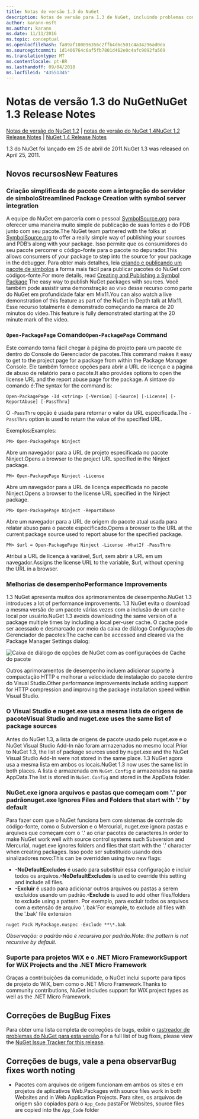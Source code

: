 ```yaml
---
title: Notas de versão 1.3 do NuGet
description: Notas de versão para 1.3 de NuGet, incluindo problemas conhecidos, correções de bugs, recursos adicionados e DCRs.
author: karann-msft
ms.author: karann
ms.date: 11/11/2016
ms.topic: conceptual
ms.openlocfilehash: fa89af100096356c2ffb4d6c501c4a34296ad0ea
ms.sourcegitcommit: 1d1406764c6af5fb7801d462e0c4afc9092fa569
ms.translationtype: MT
ms.contentlocale: pt-BR
ms.lasthandoff: 09/04/2018
ms.locfileid: "43551345"
---
```

# <a name="nuget-13-release-notes"></a><span data-ttu-id="61eb3-103">Notas de versão 1.3 do NuGet</span><span class="sxs-lookup"><span data-stu-id="61eb3-103">NuGet 1.3 Release Notes</span></span>

<span data-ttu-id="61eb3-104">[Notas de versão do NuGet 1.2](../release-notes/nuget-1.2.md) | [notas de versão do NuGet 1.4](../release-notes/nuget-1.4.md)</span><span class="sxs-lookup"><span data-stu-id="61eb3-104">[NuGet 1.2 Release Notes](../release-notes/nuget-1.2.md) | [NuGet 1.4 Release Notes](../release-notes/nuget-1.4.md)</span></span>

<span data-ttu-id="61eb3-105">1.3 do NuGet foi lançado em 25 de abril de 2011.</span><span class="sxs-lookup"><span data-stu-id="61eb3-105">NuGet 1.3 was released on April 25, 2011.</span></span>

## <a name="new-features"></a><span data-ttu-id="61eb3-106">Novos recursos</span><span class="sxs-lookup"><span data-stu-id="61eb3-106">New Features</span></span>

### <a name="streamlined-package-creation-with-symbol-server-integration"></a><span data-ttu-id="61eb3-107">Criação simplificada de pacote com a integração do servidor de símbolo</span><span class="sxs-lookup"><span data-stu-id="61eb3-107">Streamlined Package Creation with symbol server integration</span></span>

<span data-ttu-id="61eb3-108">A equipe do NuGet em parceria com o pessoal [SymbolSource.org](http://www.symbolsource.org/) para oferecer uma maneira muito simple de publicação de suas fontes e do PDB junto com seu pacote.</span><span class="sxs-lookup"><span data-stu-id="61eb3-108">The NuGet team partnered with the folks at [SymbolSource.org](http://www.symbolsource.org/) to offer a really simple way of publishing your sources and PDB’s along with your package.</span></span> <span data-ttu-id="61eb3-109">Isso permite que os consumidores do seu pacote percorrer o código-fonte para o pacote no depurador.</span><span class="sxs-lookup"><span data-stu-id="61eb3-109">This allows consumers of your package to step into the source for your package in the debugger.</span></span> <span data-ttu-id="61eb3-110">Para obter mais detalhes, leia [criando e publicando um pacote de símbolos](../create-packages/symbol-packages.md) a forma mais fácil para publicar pacotes do NuGet com códigos-fonte.</span><span class="sxs-lookup"><span data-stu-id="61eb3-110">For more details, read [Creating and Publishing a Symbol Package](../create-packages/symbol-packages.md) The easy way to publish NuGet packages with sources.</span></span> <span data-ttu-id="61eb3-111">Você também pode assistir uma demonstração ao vivo desse recurso como parte do NuGet em profundidade falar em Mix11.</span><span class="sxs-lookup"><span data-stu-id="61eb3-111">You can also watch a live demonstration of this feature as part of the NuGet in Depth talk at Mix11.</span></span> <span data-ttu-id="61eb3-112">Esse recurso totalmente é demonstrado começando na marca de 20 minutos do vídeo.</span><span class="sxs-lookup"><span data-stu-id="61eb3-112">This feature is fully demonstrated starting at the 20 minute mark of the video.</span></span>

### <a name="open-packagepage-command"></a><span data-ttu-id="61eb3-113">`Open-PackagePage` Comando</span><span class="sxs-lookup"><span data-stu-id="61eb3-113">`Open-PackagePage` Command</span></span>

<span data-ttu-id="61eb3-114">Este comando torna fácil chegar à página do projeto para um pacote de dentro do Console do Gerenciador de pacotes.</span><span class="sxs-lookup"><span data-stu-id="61eb3-114">This command makes it easy to get to the project page for a package from within the Package Manager Console.</span></span> <span data-ttu-id="61eb3-115">Ele também fornece opções para abrir a URL de licença e a página de abuso de relatório para o pacote.</span><span class="sxs-lookup"><span data-stu-id="61eb3-115">It also provides options to open the license URL and the report abuse page for the package.</span></span>
<span data-ttu-id="61eb3-116">A sintaxe do comando é:</span><span class="sxs-lookup"><span data-stu-id="61eb3-116">The syntax for the command is:</span></span>

    Open-PackagePage -Id <string> [-Version] [-Source] [-License] [-ReportAbuse] [-PassThru]

<span data-ttu-id="61eb3-117">O `-PassThru` opção é usada para retornar o valor da URL especificada.</span><span class="sxs-lookup"><span data-stu-id="61eb3-117">The `-PassThru` option is used to return the value of the specified URL.</span></span>

<span data-ttu-id="61eb3-118">Exemplos:</span><span class="sxs-lookup"><span data-stu-id="61eb3-118">Examples:</span></span>

    PM> Open-PackagePage Ninject

<span data-ttu-id="61eb3-119">Abre um navegador para a URL de projeto especificada no pacote Ninject.</span><span class="sxs-lookup"><span data-stu-id="61eb3-119">Opens a browser to the project URL specified in the Ninject package.</span></span>

    PM> Open-PackagePage Ninject -License

<span data-ttu-id="61eb3-120">Abre um navegador para a URL de licença especificada no pacote Ninject.</span><span class="sxs-lookup"><span data-stu-id="61eb3-120">Opens a browser to the license URL specified in the Ninject package.</span></span>

    PM> Open-PackagePage Ninject -ReportAbuse

<span data-ttu-id="61eb3-121">Abre um navegador para a URL de origem do pacote atual usada para relatar abuso para o pacote especificado.</span><span class="sxs-lookup"><span data-stu-id="61eb3-121">Opens a browser to the URL at the current package source used to report abuse for the specified package.</span></span>

    PM> $url = Open-PackagePage Ninject -License -WhatIf -PassThru

<span data-ttu-id="61eb3-122">Atribui a URL de licença à variável, $url, sem abrir a URL em um navegador.</span><span class="sxs-lookup"><span data-stu-id="61eb3-122">Assigns the license URL to the variable, $url, without opening the URL in a browser.</span></span>

### <a name="performance-improvements"></a><span data-ttu-id="61eb3-123">Melhorias de desempenho</span><span class="sxs-lookup"><span data-stu-id="61eb3-123">Performance Improvements</span></span>

<span data-ttu-id="61eb3-124">1.3 NuGet apresenta muitos dos aprimoramentos de desempenho.</span><span class="sxs-lookup"><span data-stu-id="61eb3-124">NuGet 1.3 introduces a lot of performance improvements.</span></span> <span data-ttu-id="61eb3-125">1.3 NuGet evita o download a mesma versão de um pacote várias vezes com a inclusão de um cache local por usuário.</span><span class="sxs-lookup"><span data-stu-id="61eb3-125">NuGet 1.3 avoids downloading the same version of a package multiple times by including a local per-user cache.</span></span> <span data-ttu-id="61eb3-126">O cache pode ser acessado e desmarcado por meio da caixa de diálogo Configurações do Gerenciador de pacotes:</span><span class="sxs-lookup"><span data-stu-id="61eb3-126">The cache can be accessed and cleared via the Package Manager Settings dialog:</span></span>

![Caixa de diálogo de opções de NuGet com as configurações de Cache do pacote](./media/nuget-options.png)

<span data-ttu-id="61eb3-128">Outros aprimoramentos de desempenho incluem adicionar suporte à compactação HTTP e melhorar a velocidade de instalação do pacote dentro do Visual Studio.</span><span class="sxs-lookup"><span data-stu-id="61eb3-128">Other performance improvements include adding support for HTTP compression and improving the package installation speed within Visual Studio.</span></span>

### <a name="visual-studio-and-nugetexe-uses-the-same-list-of-package-sources"></a><span data-ttu-id="61eb3-129">O Visual Studio e nuget.exe usa a mesma lista de origens de pacote</span><span class="sxs-lookup"><span data-stu-id="61eb3-129">Visual Studio and nuget.exe uses the same list of package sources</span></span>

<span data-ttu-id="61eb3-130">Antes do NuGet 1.3, a lista de origens de pacote usado pelo nuget.exe e o NuGet Visual Studio Add-In não foram armazenados no mesmo local.</span><span class="sxs-lookup"><span data-stu-id="61eb3-130">Prior to NuGet 1.3, the list of package sources used by nuget.exe and the NuGet Visual Studio Add-In were not stored in the same place.</span></span> <span data-ttu-id="61eb3-131">1.3 NuGet agora usa a mesma lista em ambos os locais.</span><span class="sxs-lookup"><span data-stu-id="61eb3-131">NuGet 1.3 now uses the same list in both places.</span></span> <span data-ttu-id="61eb3-132">A lista é armazenada em `NuGet.Config` e armazenados na pasta AppData.</span><span class="sxs-lookup"><span data-stu-id="61eb3-132">The list is stored in `NuGet.Config` and stored in the AppData folder.</span></span>

### <a name="nugetexe-ignores-files-and-folders-that-start-with--by-default"></a><span data-ttu-id="61eb3-133">NuGet.exe ignora arquivos e pastas que começam com '.' por padrão</span><span class="sxs-lookup"><span data-stu-id="61eb3-133">nuget.exe Ignores Files and Folders that start with '.' by default</span></span>

<span data-ttu-id="61eb3-134">Para fazer com que o NuGet funciona bem com sistemas de controle do código-fonte, como o Subversion e o Mercurial, nuget.exe ignora pastas e arquivos que começam com o '.' ao criar pacotes de caracteres.</span><span class="sxs-lookup"><span data-stu-id="61eb3-134">In order to make NuGet work well with source control systems such Subversion and Mercurial, nuget.exe ignores folders and files that start with the '.' character when creating packages.</span></span> <span data-ttu-id="61eb3-135">Isso pode ser substituído usando dois sinalizadores novo:</span><span class="sxs-lookup"><span data-stu-id="61eb3-135">This can be overridden using two new flags:</span></span>

* <span data-ttu-id="61eb3-136">__-NoDefaultExcludes__ é usado para substituir essa configuração e incluir todos os arquivos.</span><span class="sxs-lookup"><span data-stu-id="61eb3-136">__-NoDefaultExcludes__ is used to override this setting and include all files.</span></span>
* <span data-ttu-id="61eb3-137">__-Excluir__ é usado para adicionar outros arquivos ou pastas a serem excluídos usando um padrão.</span><span class="sxs-lookup"><span data-stu-id="61eb3-137">__-Exclude__ is used to add other files/folders to exclude using a pattern.</span></span> <span data-ttu-id="61eb3-138">Por exemplo, para excluir todos os arquivos com a extensão de arquivo '. bak'</span><span class="sxs-lookup"><span data-stu-id="61eb3-138">For example, to exclude all files with the '.bak' file extension</span></span>

```
nuget Pack MyPackage.nuspec -Exclude **\*.bak
```  

<span data-ttu-id="61eb3-139">_Observação: o padrão não é recursiva por padrão._</span><span class="sxs-lookup"><span data-stu-id="61eb3-139">_Note: the pattern is not recursive by default._</span></span>

### <a name="support-for-wix-projects-and-the-net-micro-framework"></a><span data-ttu-id="61eb3-140">Suporte para projetos WiX e o .NET Micro Framework</span><span class="sxs-lookup"><span data-stu-id="61eb3-140">Support for WiX Projects and the .NET Micro Framework</span></span>

<span data-ttu-id="61eb3-141">Graças a contribuições da comunidade, o NuGet inclui suporte para tipos de projeto do WiX, bem como o .NET Micro Framework.</span><span class="sxs-lookup"><span data-stu-id="61eb3-141">Thanks to community contributions, NuGet includes support for WiX project types as well as the .NET Micro Framework.</span></span>

## <a name="bug-fixes"></a><span data-ttu-id="61eb3-142">Correções de Bug</span><span class="sxs-lookup"><span data-stu-id="61eb3-142">Bug Fixes</span></span>

<span data-ttu-id="61eb3-143">Para obter uma lista completa de correções de bugs, exibir o [rastreador de problemas do NuGet para esta versão](http://nuget.codeplex.com/workitem/list/advanced?keyword=&status=All&type=All&priority=All&release=NuGet%201.3&assignedTo=All&component=All&sortField=LastUpdatedDate&sortDirection=Descending&page=0).</span><span class="sxs-lookup"><span data-stu-id="61eb3-143">For a full list of bug fixes, please view the [NuGet Issue Tracker for this release](http://nuget.codeplex.com/workitem/list/advanced?keyword=&status=All&type=All&priority=All&release=NuGet%201.3&assignedTo=All&component=All&sortField=LastUpdatedDate&sortDirection=Descending&page=0).</span></span>

## <a name="bug-fixes-worth-noting"></a><span data-ttu-id="61eb3-144">Correções de bugs, vale a pena observar</span><span class="sxs-lookup"><span data-stu-id="61eb3-144">Bug fixes worth noting</span></span>

* <span data-ttu-id="61eb3-145">Pacotes com arquivos de origem funcionam em ambos os sites e em projetos de aplicativos Web.</span><span class="sxs-lookup"><span data-stu-id="61eb3-145">Packages with source files work in both Websites and in Web Application Projects.</span></span>
<span data-ttu-id="61eb3-146">Para sites, os arquivos de origem são copiados para o `App_Code` pasta</span><span class="sxs-lookup"><span data-stu-id="61eb3-146">For Websites, source files are copied into the `App_Code` folder</span></span>
